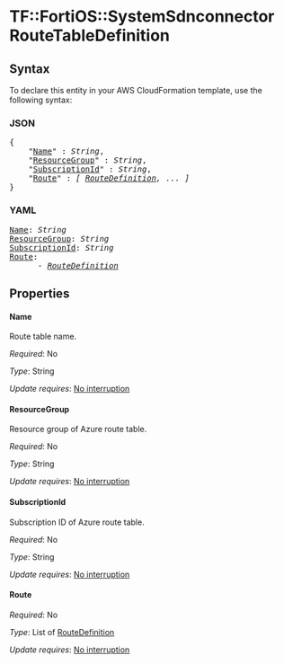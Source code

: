 # TF::FortiOS::SystemSdnconnector RouteTableDefinition

## Syntax

To declare this entity in your AWS CloudFormation template, use the following syntax:

### JSON

<pre>
{
    "<a href="#name" title="Name">Name</a>" : <i>String</i>,
    "<a href="#resourcegroup" title="ResourceGroup">ResourceGroup</a>" : <i>String</i>,
    "<a href="#subscriptionid" title="SubscriptionId">SubscriptionId</a>" : <i>String</i>,
    "<a href="#route" title="Route">Route</a>" : <i>[ <a href="routedefinition.md">RouteDefinition</a>, ... ]</i>
}
</pre>

### YAML

<pre>
<a href="#name" title="Name">Name</a>: <i>String</i>
<a href="#resourcegroup" title="ResourceGroup">ResourceGroup</a>: <i>String</i>
<a href="#subscriptionid" title="SubscriptionId">SubscriptionId</a>: <i>String</i>
<a href="#route" title="Route">Route</a>: <i>
      - <a href="routedefinition.md">RouteDefinition</a></i>
</pre>

## Properties

#### Name

Route table name.

_Required_: No

_Type_: String

_Update requires_: [No interruption](https://docs.aws.amazon.com/AWSCloudFormation/latest/UserGuide/using-cfn-updating-stacks-update-behaviors.html#update-no-interrupt)

#### ResourceGroup

Resource group of Azure route table.

_Required_: No

_Type_: String

_Update requires_: [No interruption](https://docs.aws.amazon.com/AWSCloudFormation/latest/UserGuide/using-cfn-updating-stacks-update-behaviors.html#update-no-interrupt)

#### SubscriptionId

Subscription ID of Azure route table.

_Required_: No

_Type_: String

_Update requires_: [No interruption](https://docs.aws.amazon.com/AWSCloudFormation/latest/UserGuide/using-cfn-updating-stacks-update-behaviors.html#update-no-interrupt)

#### Route

_Required_: No

_Type_: List of <a href="routedefinition.md">RouteDefinition</a>

_Update requires_: [No interruption](https://docs.aws.amazon.com/AWSCloudFormation/latest/UserGuide/using-cfn-updating-stacks-update-behaviors.html#update-no-interrupt)

